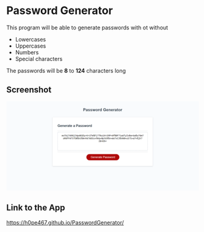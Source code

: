 # Password Generator

This program will be able to generate passwords with ot without
- Lowercases
- Uppercases
- Numbers
- Special characters

The passwords will be **8** to **124** characters long

## Screenshot

![Sceenshot of the Application](./PasswordGeneratorSS.PNG)

## Link to the App

https://h0pe467.github.io/PasswordGenerator/
